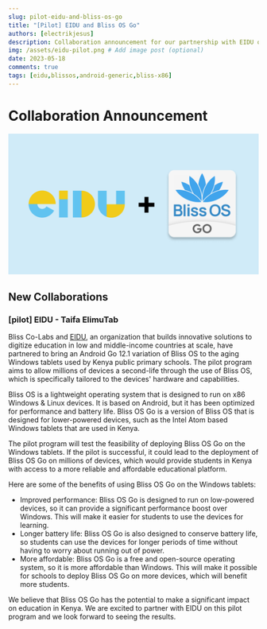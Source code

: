 ```yaml
---
slug: pilot-eidu-and-bliss-os-go
title: "[Pilot] EIDU and Bliss OS Go"
authors: [electrikjesus]
description: Collaboration announcement for our partnership with EIDU on a polit program
img: /assets/eidu-pilot.png # Add image post (optional)
date: 2023-05-18
comments: true
tags: [eidu,blissos,android-generic,bliss-x86]
---
```


# Collaboration Announcement

![alt text](/assets/eidu-pilot.png "EIDU + Bliss OS Go")

## New Collaborations


### [pilot] EIDU - Taifa ElimuTab

Bliss Co-Labs and [EIDU](https://eidu.com/), an organization that builds innovative solutions to digitize education in low and middle-income countries at scale, have partnered to bring an Android Go 12.1 variation of Bliss OS to the aging Windows tablets used by Kenya public primary schools. The pilot program aims to allow millions of devices a second-life through the use of Bliss OS, which is specifically tailored to the devices' hardware and capabilities.

Bliss OS is a lightweight operating system that is designed to run on x86 Windows & Linux devices. It is based on Android, but it has been optimized for performance and battery life. Bliss OS Go is a version of Bliss OS that is designed for lower-powered devices, such as the Intel Atom based Windows tablets that are used in Kenya.

The pilot program will test the feasibility of deploying Bliss OS Go on the Windows tablets. If the pilot is successful, it could lead to the deployment of Bliss OS Go on millions of devices, which would provide students in Kenya with access to a more reliable and affordable educational platform.

Here are some of the benefits of using Bliss OS Go on the Windows tablets:

* Improved performance: Bliss OS Go is designed to run on low-powered devices, so it can provide a significant performance boost over Windows. This will make it easier for students to use the devices for learning.
* Longer battery life: Bliss OS Go is also designed to conserve battery life, so students can use the devices for longer periods of time without having to worry about running out of power.
* More affordable: Bliss OS Go is a free and open-source operating system, so it is more affordable than Windows. This will make it possible for schools to deploy Bliss OS Go on more devices, which will benefit more students.

We believe that Bliss OS Go has the potential to make a significant impact on education in Kenya. We are excited to partner with EIDU on this pilot program and we look forward to seeing the results.
